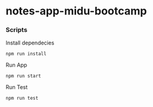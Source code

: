 # notes-app-midu-bootcamp

### Scripts

Install dependecies

```
npm run install
```

Run App

```
npm run start
```

Run Test

```
npm run test
```
